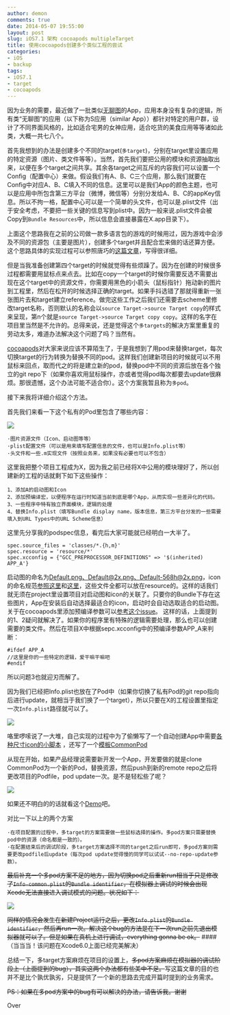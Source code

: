 ```yaml
---
author: demon
comments: true
date: 2014-05-07 19:55:00
layout: post
slug: iOS7.1 架构 cocoapods multipleTarget 
title: 使用cocoapods创建多个类似工程的尝试
categories:
- iOS
- backup
tags:
- iOS7.1
- target
- cocoapods
---
```

因为业务的需要，最近做了一批类似[无聊图](https://itunes.apple.com/cn/app/wu-liao-tu-da-fa-wu-liao-shi/id687237182)的App，应用本身没有复杂的逻辑，所有类“无聊图”的应用（以下称为S应用（similar App））都针对特定的用户群，设计了不同界面风格的，比如适合宅男的女神应用，适合吃货的美食应用等等诸如此类，大概一共七八个。

首先我想到的办法是创建多个不同的target(`多target`)，分别在target里设置应用的特定资源（图片、类文件等等）。当然，首先我们要把公用的模块和资源抽取出来，以便在多个target之间共享。其余各target之间互斥的内容我们可以设置一个Config（配置中心）来做。假设我们有A、B、C三个应用，那么我们就要在Config中对应A、B、C填入不同的信息。这里可以是我们App的颜色主题，也可以是应用中所包含第三方平台（微博，微信等）分别分发给A、B、C的appKey信息。所以不拘一格，配置中心可以是一个简单的头文件，也可以是.plist文件（出于安全考虑，不要把一些关键的信息写到plist中。因为一般来说.plist文件会被Copy到`Bundle Resources`中，所以信息会直接暴露在X.app目录下）。

上面这个思路我在之前的公司做一款多语言包的游戏的时候用过，因为游戏中会涉及不同的资源包（主要是图片），创建多个target并且配合宏来做的话还算方便。这个思路具体的实现过程可以参照唐巧的[这篇文章](http://blog.devtang.com/blog/2013/10/17/the-tech-detail-of-ape-client-1/)，写得很详细。

但是当我准备创建第四个target的时候就觉得有些烦躁了。因为在创建的时候很多过程都需要用鼠标点来点去。比如在copy一个target的时候你需要反选不需要出现在这个target中的资源文件，你需要用黑色的小箭头（鼠标指针）拖动新的图片到工程里，然后在松开的时候选择正确的target。如果手抖选错了那就得重新一张张图片去和target建立reference。做完这些工作之后我们还需要去scheme里修改target名称，否则默认的名称会以`source Target->source Target copy`的样式来呈现，第n个就是`source Target->source Target copy copy`。这样的名字在项目里当然是不允许的。总得来说，还是觉得这个`多targets`的解决方案里重复的劳动太多，难道办法解决这个问题了吗？当然有。

[cocoapods](cocoapods.org)对大家来说应该不算陌生了，于是我想到了用pod来替换target，每次切换target的行为转换为替换不同的pod。这样我们创建新项目的时候就可以不用鼠标来回点，取而代之的将是建立新的pod，替换pod中不同的资源后放在各个独立的git repo下（如果你喜欢用鼠标操作，亦或者觉得pod每次都要去update很麻烦。那很遗憾，这个办法可能不适合你）。这个方案我暂且称为`多pod`。

接下来我将详细介绍这个方法。

首先我们来看一下这个私有的Pod里包含了哪些内容：

![](https://raw.githubusercontent.com/demon1105/ImagesLib/master/resources.png)

	·图片资源文件（Icon、启动图等等）
	·plist配置文件（可以是用来填写配置信息的文件，也可以是Info.plist等）
	·头文件和一些.m实现文件（按照业务来，如果没有必要也可以不包含）
	
这里我把整个项目工程成为X，因为我之前已经将X中公用的模块理好了，所以创建新的工程的话就剩下如下这些操作：
	
	1、添加A的启动图和Icon
	2、添加预编译宏，以便程序在运行时知道当前到底是哪个App，从而实现一些差异化的代码。
	3、一些程序中特有独立界面模块，逻辑的处理
	4、替换Info.plist（填写Bundle display name，版本信息，第三方平台分发的一些需要填入到URL Types中的URL Scheme信息）
	
这里先分享我的podspec信息，看完后大家可能就已经明白一大半了。

	spec.source_files = 'classes/*.{h,m}'
    spec.resource = 'resource/*'
  	spec.xcconfig = {"GCC_PREPROCESSOR_DEFINITIONS" => '$(inherited) APP_A'}

启动图的命名为[Default.png、Default@2x.png、Default-568h@2x.png](https://developer.apple.com/library/ios/documentation/iphone/conceptual/iphoneosprogrammingguide/App-RelatedResources/App-RelatedResources.html)，icon的命名规范[参照这里](https://developer.apple.com/LIBRARY/IOS/qa/qa1686/_index.html)和[这里](http://stackoverflow.com/questions/18663013/icon-file-names-ios-7)，这些文件全都可以放在resource的。这样的话我们就无须在project里设置项目对启动图和icon的关联了。只要你的Bundle下存在这些图片，App在安装后自动选择最适合的icon，启动时会自动选取适合的启动图。关于在cocoapods里添加预编译参数可以[参考这个issue](https://github.com/CocoaPods/Specs/issues/103)。 这样的话，上面提到的1、2疑问就解决了。如果你的程序里有特殊的逻辑需要处理，那么也可以创建需要的类文件。然后在项目X中根据sepc.xcconfig中的预编译参数APP_A来判断：
	
	#ifdef APP_A
	//这里是你的一些特定的逻辑，爱干嘛干嘛吧
	#endif
所以问题3也就迎刃而解了。

因为我们已经把Info.plist也放在了Pod中（如果你切换了私有Pod的git repo指向后进行update，就相当于我们换了一个target），所以只要在X的工程设置里指定一次`Info.plist`路径就可以了。

![](https://raw.githubusercontent.com/demon1105/ImagesLib/master/plist-setting.png)

咯里啰嗦说了一大堆，自己实现的过程中为了偷懒写了一个自动创建App中需要[各种尺寸icon的小脚本](https://gist.github.com/demon1105/8b3778a092150b30c3fe) ，还写了一个[模板CommonPod](https://github.com/demon1105/common-pod)
	
从现在开始，如果产品经理说需要新开发一个App，开发要做的就是clone CommonPod为一个新的Pod，替换资源，然后push到新的remote repo之后将更改项目的Podfile，pod update一次。是不是轻松些了呢？

![](https://raw.githubusercontent.com/demon1105/ImagesLib/master/pod-setting.png)

如果还不明白的的话就看这个[Demo](https://github.com/demon1105/demoProject)吧。

对比一下以上的两个方案

	·在项目配置的过程中，多target的方案需要做一些鼠标选择的操作。多pod方案只需要替换pod中的资源（命名都是一致的）。	
	·在配置结束后的调试阶段，多target方案选择不同的target之后run即可，多pod方案则需要更改podfile后update（每次pod update觉得慢的同学可以试试--no-repo-update参数）。
	
~~最后补充一个多pod方案不足的地方，因为切换pod之后重新run相当于只是修改了`Info-common.plist`的`Bundle identifier`，在模拟器上调试的时候会出现Xcode无法直接进入调试模式的问题。状况如下：~~

![](https://raw.githubusercontent.com/demon1105/ImagesLib/master/bug-xcode.png)

~~同样的情况会发生在新建Project运行之后，更改`Info.plist`的`Bundle identifier`，然后再run一次。解决这个bug的方法是在下一次run之前先退出模拟器就可以了。但是如果在真机上进行调试，everything gonna be ok。~~
####（当当当！该问题在Xcode6.0上面已经完美解决）

总结一下，多target方案麻烦在项目的设置上，~~多pod方案麻烦在模拟器的调试阶段上（上面提到的bug），其实这两个办法都有些美中不足。~~写这篇文章的目的也并不是比个孰优孰劣，只是提供了一个新的思路去完成开篇时提到的业务需求。

~~PS：如果在多pod方案中的bug有可以解决的办法，请告诉我。谢谢~~

Over



